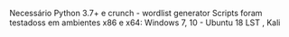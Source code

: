 Necessário Python 3.7+ e crunch - wordlist generator
Scripts foram testadoss em ambientes x86 e x64: Windows 7, 10 - Ubuntu 18 LST , Kali
